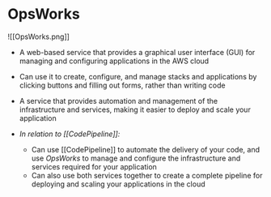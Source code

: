 # OpsWorks
![[OpsWorks.png]]
- A web-based service that provides a graphical user interface (GUI) for managing and configuring applications in the AWS cloud
- Can use it to create, configure, and manage stacks and applications by clicking buttons and filling out forms, rather than writing code
- A service that provides automation and management of the infrastructure and services, making it easier to deploy and scale your application

- *In relation to [[CodePipeline]]:*
	- Can use [[CodePipeline]] to automate the delivery of your code, and use *OpsWorks* to manage and configure the infrastructure and services required for your application
	- Can also use both services together to create a complete pipeline for deploying and scaling your applications in the cloud

